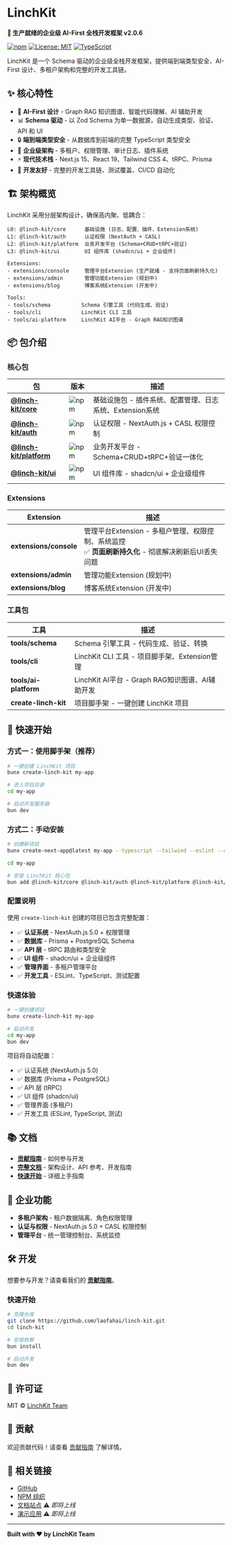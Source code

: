 # LinchKit

**🚀 生产就绪的企业级 AI-First 全栈开发框架 v2.0.6**

[![npm](https://img.shields.io/npm/v/@linch-kit/core)](https://www.npmjs.com/package/@linch-kit/core)
[![License: MIT](https://img.shields.io/badge/License-MIT-yellow.svg)](https://opensource.org/licenses/MIT)
[![TypeScript](https://img.shields.io/badge/TypeScript-5.8.3-blue)](https://www.typescriptlang.org/)

LinchKit 是一个 Schema 驱动的企业级全栈开发框架，提供端到端类型安全、AI-First 设计、多租户架构和完整的开发工具链。

## ✨ 核心特性

- 🧠 **AI-First 设计** - Graph RAG 知识图谱、智能代码理解、AI 辅助开发
- 📊 **Schema 驱动** - 以 Zod Schema 为单一数据源，自动生成类型、验证、API 和 UI
- 🔒 **端到端类型安全** - 从数据库到前端的完整 TypeScript 类型安全
- 🏢 **企业级架构** - 多租户、权限管理、审计日志、插件系统
- ⚡ **现代技术栈** - Next.js 15、React 19、Tailwind CSS 4、tRPC、Prisma
- 🔧 **开发友好** - 完整的开发工具链、测试覆盖、CI/CD 自动化

## 🏗️ 架构概览

LinchKit 采用分层架构设计，确保高内聚、低耦合：

```
L0: @linch-kit/core      基础设施 (日志、配置、插件、Extension系统)
L1: @linch-kit/auth      认证权限 (NextAuth + CASL)
L2: @linch-kit/platform  业务开发平台 (Schema+CRUD+tRPC+验证)
L3: @linch-kit/ui        UI 组件库 (shadcn/ui + 企业组件)

Extensions:
- extensions/console     管理平台Extension (生产就绪 - 支持页面刷新持久化)
- extensions/admin       管理功能Extension (规划中)
- extensions/blog        博客系统Extension (开发中)

Tools:
- tools/schema          Schema 引擎工具 (代码生成、验证)
- tools/cli             LinchKit CLI 工具
- tools/ai-platform     LinchKit AI平台 - Graph RAG知识图谱
```

## 📦 包介绍

### 核心包

| 包                                                                           | 版本                                                     | 描述                                                     |
| ---------------------------------------------------------------------------- | -------------------------------------------------------- | -------------------------------------------------------- |
| **[@linch-kit/core](https://www.npmjs.com/package/@linch-kit/core)**         | ![npm](https://img.shields.io/npm/v/@linch-kit/core)     | 基础设施包 - 插件系统、配置管理、日志系统、Extension系统 |
| **[@linch-kit/auth](https://www.npmjs.com/package/@linch-kit/auth)**         | ![npm](https://img.shields.io/npm/v/@linch-kit/auth)     | 认证权限 - NextAuth.js + CASL 权限控制                   |
| **[@linch-kit/platform](https://www.npmjs.com/package/@linch-kit/platform)** | ![npm](https://img.shields.io/npm/v/@linch-kit/platform) | 业务开发平台 - Schema+CRUD+tRPC+验证一体化               |
| **[@linch-kit/ui](https://www.npmjs.com/package/@linch-kit/ui)**             | ![npm](https://img.shields.io/npm/v/@linch-kit/ui)       | UI 组件库 - shadcn/ui + 企业级组件                       |

### Extensions

| Extension              | 描述                                               |
| ---------------------- | -------------------------------------------------- |
| **extensions/console** | 管理平台Extension - 多租户管理、权限控制、系统监控<br/>✅ **页面刷新持久化** - 彻底解决刷新后UI丢失问题 |
| **extensions/admin**   | 管理功能Extension (规划中)                         |
| **extensions/blog**    | 博客系统Extension (开发中)                         |

### 工具包

| 工具                 | 描述                                          |
| -------------------- | --------------------------------------------- |
| **tools/schema**     | Schema 引擎工具 - 代码生成、验证、转换        |
| **tools/cli**        | LinchKit CLI 工具 - 项目脚手架、Extension管理 |
| **tools/ai-platform** | LinchKit AI平台 - Graph RAG知识图谱、AI辅助开发 |
| **create-linch-kit** | 项目脚手架 - 一键创建 LinchKit 项目           |

## 🚀 快速开始

### 方式一：使用脚手架（推荐）

```bash
# 一键创建 LinchKit 项目
bunx create-linch-kit my-app

# 进入项目目录
cd my-app

# 启动开发服务器
bun dev
```

### 方式二：手动安装

```bash
# 创建新项目
bunx create-next-app@latest my-app --typescript --tailwind --eslint --app

cd my-app

# 安装 LinchKit 核心包
bun add @linch-kit/core @linch-kit/auth @linch-kit/platform @linch-kit/ui
```

### 配置说明

使用 `create-linch-kit` 创建的项目已包含完整配置：

- ✅ **认证系统** - NextAuth.js 5.0 + 权限管理
- ✅ **数据库** - Prisma + PostgreSQL Schema
- ✅ **API 层** - tRPC 路由和类型安全
- ✅ **UI 组件** - shadcn/ui + 企业级组件
- ✅ **管理界面** - 多租户管理平台
- ✅ **开发工具** - ESLint、TypeScript、测试配置

### 快速体验

```bash
# 一键创建项目
bunx create-linch-kit my-app

# 启动开发
cd my-app
bun dev
```

项目将自动配置：

- ✅ 认证系统 (NextAuth.js 5.0)
- ✅ 数据库 (Prisma + PostgreSQL)
- ✅ API 层 (tRPC)
- ✅ UI 组件 (shadcn/ui)
- ✅ 管理界面 (多租户)
- ✅ 开发工具 (ESLint, TypeScript, 测试)

## 📚 文档

- **[贡献指南](./CONTRIBUTING.md)** - 如何参与开发
- **[完整文档](./ai-context/README.md)** - 架构设计、API 参考、开发指南
- **[快速开始](./ai-context/00_Getting_Started/02_Quick_Start.md)** - 详细上手指南

## 🏢 企业功能

- **多租户架构** - 租户数据隔离、角色权限管理
- **认证与权限** - NextAuth.js 5.0 + CASL 权限控制
- **管理平台** - 统一管理控制台、系统监控

## 🛠️ 开发

想要参与开发？请查看我们的 **[贡献指南](./CONTRIBUTING.md)**。

### 快速开始

```bash
# 克隆仓库
git clone https://github.com/laofahai/linch-kit.git
cd linch-kit

# 安装依赖
bun install

# 启动开发
bun dev
```

## 📄 许可证

MIT © [LinchKit Team](https://github.com/laofahai/linch-kit)

## 🤝 贡献

欢迎贡献代码！请查看 [贡献指南](./CONTRIBUTING.md) 了解详情。

## 🔗 相关链接

- [GitHub](https://github.com/laofahai/linch-kit)
- [NPM 组织](https://www.npmjs.com/org/linch-kit)
- [文档站点](https://kit.linch.tech) ⚠️ *即将上线*
- [演示应用](https://kit-demo.linch.tech) ⚠️ *即将上线*

---

**Built with ❤️ by LinchKit Team**
